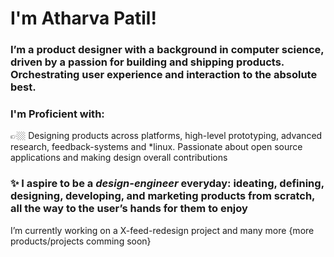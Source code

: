 # I'm Atharva Patil!
### I’m a product designer with a background in computer science, driven by a passion for building and shipping products. Orchestrating user experience and interaction to the absolute best.

### I'm Proficient with: 
👉🏼 Designing products across platforms, high-level prototyping, advanced research, feedback-systems and *linux.
  Passionate about open source applications and making design overall contributions 


### ✨ I aspire to be a _design-engineer_ everyday: ideating, defining, designing, developing, and marketing products from scratch, all the way to the user’s hands for them to enjoy

I’m currently working on a X-feed-redesign project and many more
{more products/projects comming soon}
